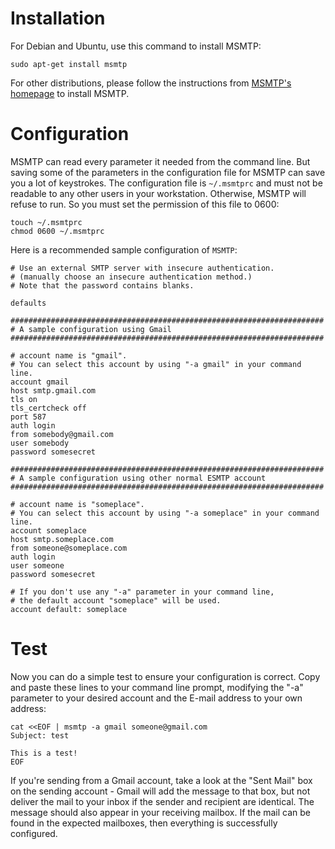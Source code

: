 # Installation #

For Debian and Ubuntu,
use this command to install MSMTP:

```
sudo apt-get install msmtp
```

For other distributions,
please follow the instructions from
[MSMTP's homepage](http://msmtp.sourceforge.net)
to install MSMTP.

# Configuration #

MSMTP can read every parameter it needed from the command line.
But saving some of the parameters in the configuration file for MSMTP
can save you a lot of keystrokes.
The configuration file is `~/.msmtprc` and must not be readable to any
other users in your workstation.
Otherwise, MSMTP will refuse to run.
So you must set the permission of this file to 0600:

```
touch ~/.msmtprc
chmod 0600 ~/.msmtprc
```

Here is a recommended sample configuration of `MSMTP`:

```
# Use an external SMTP server with insecure authentication.
# (manually choose an insecure authentication method.)
# Note that the password contains blanks.

defaults

######################################################################
# A sample configuration using Gmail
######################################################################

# account name is "gmail".
# You can select this account by using "-a gmail" in your command line.
account gmail
host smtp.gmail.com
tls on
tls_certcheck off
port 587
auth login
from somebody@gmail.com
user somebody
password somesecret

######################################################################
# A sample configuration using other normal ESMTP account
######################################################################

# account name is "someplace".
# You can select this account by using "-a someplace" in your command line.
account someplace
host smtp.someplace.com
from someone@someplace.com
auth login
user someone
password somesecret

# If you don't use any "-a" parameter in your command line,
# the default account "someplace" will be used.
account default: someplace
```

# Test #

Now you can do a simple test to ensure your configuration is correct.
Copy and paste these lines to your command line prompt,
modifying the "-a" parameter to your desired account and the E-mail
address to your own address:

```
cat <<EOF | msmtp -a gmail someone@gmail.com
Subject: test

This is a test!
EOF
```

If you're sending from a Gmail account, take a look at the "Sent Mail" box on the sending account - Gmail will add the message to that box, but not deliver the
mail to your inbox if the sender and recipient are identical.
The message should also appear in your receiving mailbox.
If the mail can be found in the expected mailboxes, then everything is successfully configured.